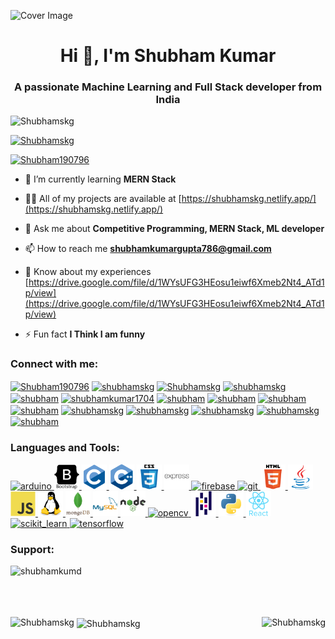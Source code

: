 ![Cover Image](https://media.licdn.com/dms/image/D4D16AQEAZ2vIAXHwfQ/profile-displaybackgroundimage-shrink_350_1400/0/1702301275577?e=1707955200&v=beta&t=MN9B7l86s8TRF2JeYhGaGxUJKChMQerk-EscsS7lVa0)
<h1 align="center">Hi 👋, I'm Shubham Kumar</h1>
<h3 align="center">A passionate Machine Learning and Full Stack developer from India</h3>

<p align="left"> <img src="https://komarev.com/ghpvc/?username=Shubhamskg&label=Profile%20views&color=0e75b6&style=flat" alt="Shubhamskg" /> </p> 

<p align="left"> <a href="https://github.com/ryo-ma/github-profile-trophy"><img src="https://github-profile-trophy.vercel.app/?username=Shubhamskg" alt="Shubhamskg" /></a> </p>

<p align="left"> <a href="https://twitter.com/Shubham190796" target="blank"><img src="https://img.shields.io/twitter/follow/Shubham190796?logo=twitter&style=for-the-badge" alt="Shubham190796" /></a> </p>

- 🌱 I’m currently learning **MERN Stack**

- 👨‍💻 All of my projects are available at [https://shubhamskg.netlify.app/](https://shubhamskg.netlify.app/)

- 💬 Ask me about **Competitive Programming, MERN Stack, ML developer**

- 📫 How to reach me **shubhamkumargupta786@gmail.com**

- 📄 Know about my experiences [https://drive.google.com/file/d/1WYsUFG3HEosu1eiwf6Xmeb2Nt4_ATd1p/view](https://drive.google.com/file/d/1WYsUFG3HEosu1eiwf6Xmeb2Nt4_ATd1p/view)

- ⚡ Fun fact **I Think I am funny**

<h3 align="left">Connect with me:</h3>
<p align="left">
<a href="https://twitter.com/Shubham190796" target="blank"><img align="center" src="https://raw.githubusercontent.com/rahuldkjain/github-profile-readme-generator/master/src/images/icons/Social/twitter.svg" alt="Shubham190796" height="30" width="40" /></a>
<a href="https://www.linkedin.com/in/shubhamskg/" target="blank"><img align="center" src="https://raw.githubusercontent.com/rahuldkjain/github-profile-readme-generator/master/src/images/icons/Social/linked-in-alt.svg" alt="shubhamskg" height="30" width="40" /></a>
<a href="https://stackoverflow.com/users/23085707/shubham-kumar" target="blank"><img align="center" src="https://raw.githubusercontent.com/rahuldkjain/github-profile-readme-generator/master/src/images/icons/Social/stack-overflow.svg" alt="Shubhamskg" height="30" width="40" /></a>
<a href="https://www.kaggle.com/shubhamskg" target="blank"><img align="center" src="https://raw.githubusercontent.com/rahuldkjain/github-profile-readme-generator/master/src/images/icons/Social/kaggle.svg" alt="shubhamskg" height="30" width="40" /></a>
<a href="https://www.facebook.com/profile.php?id=100026458371142" target="blank"><img align="center" src="https://raw.githubusercontent.com/rahuldkjain/github-profile-readme-generator/master/src/images/icons/Social/facebook.svg" alt="shubham" height="30" width="40" /></a>
<a href="https://www.instagram.com/shubhamkumar1704/" target="blank"><img align="center" src="https://raw.githubusercontent.com/rahuldkjain/github-profile-readme-generator/master/src/images/icons/Social/instagram.svg" alt="shubhamkumar1704" height="30" width="40" /></a>
<a href="https://www.youtube.com/channel/UCvOZdrm6eoIuOx4R3Uikt3g" target="blank"><img align="center" src="https://raw.githubusercontent.com/rahuldkjain/github-profile-readme-generator/master/src/images/icons/Social/youtube.svg" alt="shubham" height="30" width="40" /></a>
<a href="https://www.codechef.com/users/shubhamskg" target="blank"><img align="center" src="https://cdn.jsdelivr.net/npm/simple-icons@3.1.0/icons/codechef.svg" alt="shubham" height="30" width="40" /></a>
<a href="https://www.hackerrank.com/profile/shubham_19je0796" target="blank"><img align="center" src="https://raw.githubusercontent.com/rahuldkjain/github-profile-readme-generator/master/src/images/icons/Social/hackerrank.svg" alt="shubham" height="30" width="40" /></a>
<a href="https://codeforces.com/profile/shubhamkumargupta786" target="blank"><img align="center" src="https://raw.githubusercontent.com/rahuldkjain/github-profile-readme-generator/master/src/images/icons/Social/codeforces.svg" alt="shubham" height="30" width="40" /></a>
<a href="https://leetcode.com/Shubhamskg/" target="blank"><img align="center" src="https://raw.githubusercontent.com/rahuldkjain/github-profile-readme-generator/master/src/images/icons/Social/leet-code.svg" alt="shubhamskg" height="30" width="40" /></a>
<a href="https://www.hackerearth.com/@Shubhamskg" target="blank"><img align="center" src="https://raw.githubusercontent.com/rahuldkjain/github-profile-readme-generator/master/src/images/icons/Social/hackerearth.svg" alt="shubhamskg" height="30" width="40" /></a>
<a href="https://auth.geeksforgeeks.org/user/shubhamskg" target="blank"><img align="center" src="https://raw.githubusercontent.com/rahuldkjain/github-profile-readme-generator/master/src/images/icons/Social/geeks-for-geeks.svg" alt="shubhamskg" height="30" width="40" /></a>
<a href="https://profiles.topcoder.com/Shubhamskg" target="blank"><img align="center" src="https://raw.githubusercontent.com/rahuldkjain/github-profile-readme-generator/master/src/images/icons/Social/topcoder.svg" alt="shubhamskg" height="30" width="40" /></a>
<a href="https://discord.com/channels/@me/948735558698557525" target="blank"><img align="center" src="https://raw.githubusercontent.com/rahuldkjain/github-profile-readme-generator/master/src/images/icons/Social/discord.svg" alt="shubham" height="30" width="40" /></a>
</p>

<h3 align="left">Languages and Tools:</h3>
<p align="left"> <a href="https://www.arduino.cc/" target="_blank" rel="noreferrer"> <img src="https://cdn.worldvectorlogo.com/logos/arduino-1.svg" alt="arduino" width="40" height="40"/> </a> <a href="https://getbootstrap.com" target="_blank" rel="noreferrer"> <img src="https://raw.githubusercontent.com/devicons/devicon/master/icons/bootstrap/bootstrap-plain-wordmark.svg" alt="bootstrap" width="40" height="40"/> </a> <a href="https://www.cprogramming.com/" target="_blank" rel="noreferrer"> <img src="https://raw.githubusercontent.com/devicons/devicon/master/icons/c/c-original.svg" alt="c" width="40" height="40"/> </a> <a href="https://www.w3schools.com/cpp/" target="_blank" rel="noreferrer"> <img src="https://raw.githubusercontent.com/devicons/devicon/master/icons/cplusplus/cplusplus-original.svg" alt="cplusplus" width="40" height="40"/> </a> <a href="https://www.w3schools.com/css/" target="_blank" rel="noreferrer"> <img src="https://raw.githubusercontent.com/devicons/devicon/master/icons/css3/css3-original-wordmark.svg" alt="css3" width="40" height="40"/> </a> <a href="https://expressjs.com" target="_blank" rel="noreferrer"> <img src="https://raw.githubusercontent.com/devicons/devicon/master/icons/express/express-original-wordmark.svg" alt="express" width="40" height="40"/> </a> <a href="https://firebase.google.com/" target="_blank" rel="noreferrer"> <img src="https://www.vectorlogo.zone/logos/firebase/firebase-icon.svg" alt="firebase" width="40" height="40"/> </a> <a href="https://git-scm.com/" target="_blank" rel="noreferrer"> <img src="https://www.vectorlogo.zone/logos/git-scm/git-scm-icon.svg" alt="git" width="40" height="40"/> </a> <a href="https://www.w3.org/html/" target="_blank" rel="noreferrer"> <img src="https://raw.githubusercontent.com/devicons/devicon/master/icons/html5/html5-original-wordmark.svg" alt="html5" width="40" height="40"/> </a> <a href="https://www.java.com" target="_blank" rel="noreferrer"> <img src="https://raw.githubusercontent.com/devicons/devicon/master/icons/java/java-original.svg" alt="java" width="40" height="40"/> </a> <a href="https://developer.mozilla.org/en-US/docs/Web/JavaScript" target="_blank" rel="noreferrer"> <img src="https://raw.githubusercontent.com/devicons/devicon/master/icons/javascript/javascript-original.svg" alt="javascript" width="40" height="40"/> </a> <a href="https://www.linux.org/" target="_blank" rel="noreferrer"> <img src="https://raw.githubusercontent.com/devicons/devicon/master/icons/linux/linux-original.svg" alt="linux" width="40" height="40"/> </a> <a href="https://www.mongodb.com/" target="_blank" rel="noreferrer"> <img src="https://raw.githubusercontent.com/devicons/devicon/master/icons/mongodb/mongodb-original-wordmark.svg" alt="mongodb" width="40" height="40"/> </a> <a href="https://www.mysql.com/" target="_blank" rel="noreferrer"> <img src="https://raw.githubusercontent.com/devicons/devicon/master/icons/mysql/mysql-original-wordmark.svg" alt="mysql" width="40" height="40"/> </a> <a href="https://nodejs.org" target="_blank" rel="noreferrer"> <img src="https://raw.githubusercontent.com/devicons/devicon/master/icons/nodejs/nodejs-original-wordmark.svg" alt="nodejs" width="40" height="40"/> </a> <a href="https://opencv.org/" target="_blank" rel="noreferrer"> <img src="https://www.vectorlogo.zone/logos/opencv/opencv-icon.svg" alt="opencv" width="40" height="40"/> </a> <a href="https://pandas.pydata.org/" target="_blank" rel="noreferrer"> <img src="https://raw.githubusercontent.com/devicons/devicon/2ae2a900d2f041da66e950e4d48052658d850630/icons/pandas/pandas-original.svg" alt="pandas" width="40" height="40"/> </a> <a href="https://www.python.org" target="_blank" rel="noreferrer"> <img src="https://raw.githubusercontent.com/devicons/devicon/master/icons/python/python-original.svg" alt="python" width="40" height="40"/> </a> <a href="https://reactjs.org/" target="_blank" rel="noreferrer"> <img src="https://raw.githubusercontent.com/devicons/devicon/master/icons/react/react-original-wordmark.svg" alt="react" width="40" height="40"/> </a> <a href="https://scikit-learn.org/" target="_blank" rel="noreferrer"> <img src="https://upload.wikimedia.org/wikipedia/commons/0/05/Scikit_learn_logo_small.svg" alt="scikit_learn" width="40" height="40"/> </a> <a href="https://www.tensorflow.org" target="_blank" rel="noreferrer"> <img src="https://www.vectorlogo.zone/logos/tensorflow/tensorflow-icon.svg" alt="tensorflow" width="40" height="40"/> </a> </p>

<h3 align="left">Support:</h3>
<p><a href="https://www.buymeacoffee.com/shubhamkumd"> <img align="left" src="https://cdn.buymeacoffee.com/buttons/v2/default-yellow.png" height="50" width="210" alt="shubhamkumd" /></a></p><br><br>
<br/>
<br/>
<p><img align="left" src="https://github-readme-stats.vercel.app/api/top-langs?username=Shubhamskg&show_icons=true&locale=en&layout=compact" alt="Shubhamskg" /><img align="right" src="https://github-readme-stats.vercel.app/api?username=Shubhamskg&show_icons=true&locale=en" alt="Shubhamskg" /></p>

<p>&nbsp;<img align="center" src="https://github-readme-streak-stats.herokuapp.com/?user=Shubhamskg&" alt="Shubhamskg" /></p>
